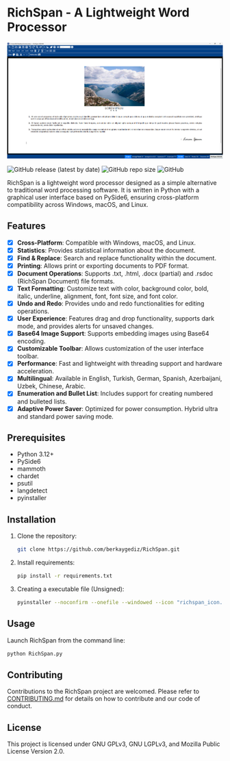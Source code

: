 # RichSpan - A Lightweight Word Processor

![Screenshot](images/richspan_banner_1.png)

![GitHub release (latest by date)](https://img.shields.io/github/v/release/berkaygediz/richspan)
![GitHub repo size](https://img.shields.io/github/repo-size/berkaygediz/richspan)
![GitHub](https://img.shields.io/github/license/berkaygediz/richspan)

RichSpan is a lightweight word processor designed as a simple alternative to traditional word processing software. It is written in Python with a graphical user interface based on PySide6, ensuring cross-platform compatibility across Windows, macOS, and Linux.

## Features

- [x] **Cross-Platform**: Compatible with Windows, macOS, and Linux.
- [x] **Statistics**: Provides statistical information about the document.
- [x] **Find & Replace**: Search and replace functionality within the document.
- [x] **Printing**: Allows print or exporting documents to PDF format.
- [x] **Document Operations**: Supports .txt, .html, .docx (partial) and .rsdoc (RichSpan Document) file formats.
- [x] **Text Formatting**: Customize text with color, background color, bold, italic, underline, alignment, font, font size, and font color.
- [x] **Undo and Redo**: Provides undo and redo functionalities for editing operations.
- [x] **User Experience**: Features drag and drop functionality, supports dark mode, and provides alerts for unsaved changes.
- [x] **Base64 Image Support**: Supports embedding images using Base64 encoding.
- [x] **Customizable Toolbar**: Allows customization of the user interface toolbar.
- [x] **Performance**: Fast and lightweight with threading support and hardware acceleration.
- [x] **Multilingual**: Available in English, Turkish, German, Spanish, Azerbaijani, Uzbek, Chinese, Arabic.
- [x] **Enumeration and Bullet List**: Includes support for creating numbered and bulleted lists.
- [x] **Adaptive Power Saver**: Optimized for power consumption. Hybrid ultra and standard power saving mode.

## Prerequisites

- Python 3.12+
- PySide6
- mammoth
- chardet
- psutil
- langdetect
- pyinstaller

## Installation

1. Clone the repository:

   ```bash
   git clone https://github.com/berkaygediz/RichSpan.git
   ```

2. Install requirements:

   ```bash
   pip install -r requirements.txt
   ```

3. Creating a executable file (Unsigned):

   ```bash
   pyinstaller --noconfirm --onefile --windowed --icon "richspan_icon.ico" --name "RichSpan" --clean --optimize "2" --add-data "richspan_icon.png;."  "RichSpan.py"
   ```

## Usage

Launch RichSpan from the command line:

```bash
python RichSpan.py
```

## Contributing

Contributions to the RichSpan project are welcomed. Please refer to [CONTRIBUTING.md](CONTRIBUTING.md) for details on how to contribute and our code of conduct.

## License

This project is licensed under GNU GPLv3, GNU LGPLv3, and Mozilla Public License Version 2.0.
